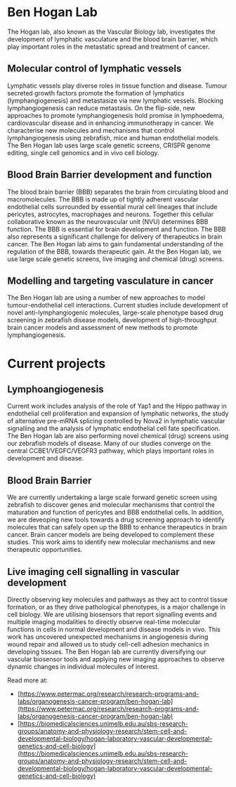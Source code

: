 # Ben Hogan Lab

The Hogan lab, also known as the Vascular Biology lab, investigates the development of lymphatic vasculature and the blood brain barrier, which play important roles in the metastatic spread and treatment of cancer.

## Molecular control of lymphatic vessels
Lymphatic vessels play diverse roles in tissue function and disease. Tumour secreted growth factors promote the formation of lymphatics (lymphangiogenesis) and metastasize via new lymphatic vessels. Blocking lymphangiogenesis can reduce metastasis. On the flip-side, new approaches to promote lymphangiogenesis hold promise in lymphoedema, cardiovascular disease and in enhancing immunotherapy in cancer. We characterise new molecules and mechanisms that control lymphangiogenesis using zebrafish, mice and human endothelial models. The Ben Hogan lab uses large scale genetic screens, CRISPR genome editing, single cell genomics and in vivo cell biology.

## Blood Brain Barrier development and function
The blood brain barrier (BBB) separates the brain from circulating blood and macromolecules. The BBB is made up of tightly adherent vascular endothelial cells surrounded by essential mural cell lineages that include pericytes, astrocytes, macrophages and neurons. Together this cellular collaborative known as the neurovascular unit (NVU) determines BBB function. The BBB is essential for brain development and function. The BBB also represents a significant challenge for delivery of therapeutics in brain cancer. The Ben Hogan lab aims to gain fundamental understanding of the regulation of the BBB, towards therapeutic gain. At the Ben Hogan lab, we use large scale genetic screens, live imaging and chemical (drug) screens.

## Modelling and targeting vasculature in cancer
The Ben Hogan lab are using a number of new approaches to model tumour-endothelial cell interactions. Current studies include development of novel anti-lymphangiogenic molecules, large-scale phenotype based drug screening in zebrafish disease models, development of high-throughput brain cancer models and assessment of new methods to promote lymphangiogenesis.

# Current projects
## Lymphoangiogenesis
Current work includes analysis of the role of Yap1 and the Hippo pathway in endothelial cell proliferation and expansion of lymphatic networks, the study of alternative pre-mRNA splicing controlled by Nova2 in lymphatic vascular signalling and the analysis of lymphatic endothelial cell fate specification. The Ben Hogan lab are also performing novel chemical (drug) screens using our zebrafish models of disease. Many of our studies converge on the central CCBE1/VEGFC/VEGFR3 pathway, which plays important roles in development and disease.

## Blood Brain Barrier
We are currently undertaking a large scale forward genetic screen using zebrafish to discover genes and molecular mechanisms that control the maturation and function of pericytes and BBB endothelial cells. In addition, we are deveoping new tools towards a drug screening approach to identify molecules that can safely open up the BBB to enhance therapeutics in brain cancer. Brain cancer models are being developed to complement these studies. This work aims to identify new molecular mechanisms and new therapeutic opportunities.

## Live imaging cell signalling in vascular development
Directly observing key molecules and pathways as they act to control tissue formation, or as they drive pathological phenotypes, is a major challenge in cell biology. We are utilising biosensors that report signalling events and multiple imaging modalities to directly observe real-time molecular functions in cells in normal development and disease models in vivo. This work has uncovered unexpected mechanisms in angiogenesis during wound repair and allowed us to study cell-cell adhesion mechanics in developing tissues. The Ben Hogan lab are currently diversifying our vascular biosensor tools and applying new imaging approaches to observe dynamic changes in individual molecules of interest.

Read more at:
- [https://www.petermac.org/research/research-programs-and-labs/organogenesis-cancer-program/ben-hogan-lab](https://www.petermac.org/research/research-programs-and-labs/organogenesis-cancer-program/ben-hogan-lab)
- [https://biomedicalsciences.unimelb.edu.au/sbs-research-groups/anatomy-and-physiology-research/stem-cell-and-developmental-biology/hogan-laboratory-vascular-developmental-genetics-and-cell-biology](https://biomedicalsciences.unimelb.edu.au/sbs-research-groups/anatomy-and-physiology-research/stem-cell-and-developmental-biology/hogan-laboratory-vascular-developmental-genetics-and-cell-biology)

